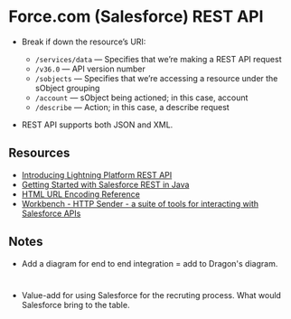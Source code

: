 # Force.com (Salesforce) REST API

* Break if down the resource’s URI:
  * `/services/data` — Specifies that we’re making a REST API request
  * `/v36.0` — API version number
  * `/sobjects` — Specifies that we’re accessing a resource under the sObject grouping
  * `/account` — sObject being actioned; in this case, account
  * `/describe` — Action; in this case, a describe request

* REST API supports both JSON and XML.

## Resources
* [Introducing Lightning Platform REST API](https://developer.salesforce.com/docs/atlas.en-us.212.0.api_rest.meta/api_rest/intro_what_is_rest_api.htm)
* [Getting Started with Salesforce REST in Java](https://www.jamesward.com/2016/01/26/quick-force-java-getting-started-with-salesforce-rest-in-java)
* [HTML URL Encoding Reference](https://www.w3schools.com/tags/ref_urlencode.asp)
* [Workbench - HTTP Sender - a suite of tools for interacting with Salesforce APIs](https://workbench.developerforce.com/login.php)

## Notes
* Add a diagram for end to end integration = add to Dragon's diagram.

#
* Value-add for using Salesforce for the recruting process.  What would Salesforce bring to the table.
